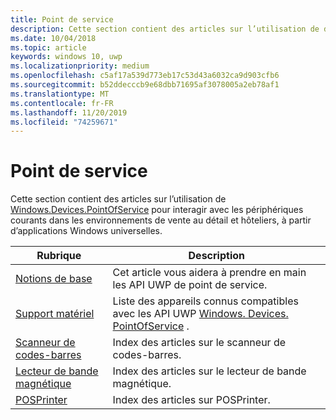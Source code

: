 ```yaml
---
title: Point de service
description: Cette section contient des articles sur l’utilisation de diverses fonctionnalités de l’espace de noms Point de Service.
ms.date: 10/04/2018
ms.topic: article
keywords: windows 10, uwp
ms.localizationpriority: medium
ms.openlocfilehash: c5af17a539d773eb17c53d43a6032ca9d903cfb6
ms.sourcegitcommit: b52ddecccb9e68dbb71695af3078005a2eb78af1
ms.translationtype: MT
ms.contentlocale: fr-FR
ms.lasthandoff: 11/20/2019
ms.locfileid: "74259671"
---
```

# <a name="point-of-service"></a>Point de service
Cette section contient des articles sur l’utilisation de [Windows.Devices.PointOfService](https://docs.microsoft.com/uwp/api/windows.devices.pointofservice) pour interagir avec les périphériques courants dans les environnements de vente au détail et hôteliers, à partir d’applications Windows universelles.

| Rubrique | Description |
|------|------------|
| [Notions de base](pos-basics.md) | Cet article vous aidera à prendre en main les API UWP de point de service. |
| [Support matériel](pos-device-support.md) | Liste des appareils connus compatibles avec les API UWP [Windows. Devices. PointOfService](https://docs.microsoft.com/uwp/api/Windows.Devices.PointOfService) . |
| [Scanneur de codes-barres](pos-barcodescanner.md) | Index des articles sur le scanneur de codes-barres. |
| [Lecteur de bande magnétique](pos-magnetic-stripe-reader.md) | Index des articles sur le lecteur de bande magnétique.
| [POSPrinter](pos-printer.md) | Index des articles sur POSPrinter. |